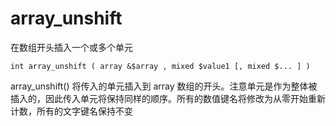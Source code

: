 # array\_unshift

在数组开头插入一个或多个单元

```
int array_unshift ( array &$array , mixed $value1 [, mixed $... ] )
```

array\_unshift\(\) 将传入的单元插入到 array 数组的开头。注意单元是作为整体被插入的，因此传入单元将保持同样的顺序。所有的数值键名将修改为从零开始重新计数，所有的文字键名保持不变





